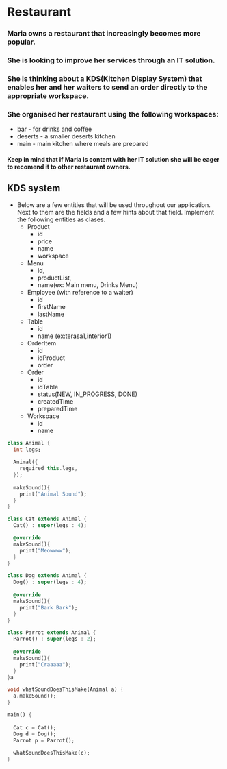 # Restaurant

### Maria owns a restaurant that increasingly becomes more popular.
### She is looking to improve her services through an IT solution.
### She is thinking about a KDS(Kitchen Display System) that enables her and her waiters to send an order directly to the appropriate workspace.
### She organised her restaurant using the following workspaces:
- bar - for drinks and coffee
- deserts - a smaller deserts kitchen
- main - main kitchen where meals are prepared

#### Keep in mind that if Maria is content with her IT solution she will be eager to recomend it to other restaurant owners.

## KDS system

- Below are a few entities that will be used throughout our application. Next to them are the fields and a few hints about that field. Implement the following entities as clases.
    - Product
        - id
        - price
        - name
        - workspace
    - Menu
        - id,
        - productList,
        - name(ex: Main menu, Drinks Menu)
    - Employee (with reference to a waiter)
        - id
        - firstName
        - lastName
    - Table
        - id
        - name (ex:terasa1,interior1)
    - OrderItem
        - id
        - idProduct
        - order
    - Order
        - id
        - idTable
        - status(NEW, IN_PROGRESS, DONE)
        - createdTime
        - preparedTime
    - Workspace
        - id
        - name

```dart
class Animal {
  int legs;
  
  Animal({
    required this.legs,
  });
  
  makeSound(){
    print("Animal Sound");
  }
}

class Cat extends Animal {
  Cat() : super(legs : 4);

  @override
  makeSound(){
    print("Meowwww");
  }
}

class Dog extends Animal {
  Dog() : super(legs : 4);
  
  @override
  makeSound(){
    print("Bark Bark");
  }
}

class Parrot extends Animal {
  Parrot() : super(legs : 2);
    
  @override
  makeSound(){
    print("Craaaaa");
  }
}a

void whatSoundDoesThisMake(Animal a) {
  a.makeSound();
}

main() {
 
  Cat c = Cat();
  Dog d = Dog();
  Parrot p = Parrot();
  
  whatSoundDoesThisMake(c);
}

```
